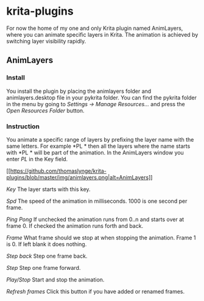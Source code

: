 # krita-plugins

For now the home of my one and only Krita plugin named AnimLayers, where you can animate specific layers in Krita. The animation is achieved by switching layer visibility rapidly.

## AnimLayers ##

### Install ###
You install the plugin by placing the animlayers folder and animlayers.desktop file in your pykrita folder. You can find the pykrita folder in the menu by going to *Settings -> Manage Resources...* and press the *Open Resources Folder* button.

### Instruction ###

You animate a specific range of layers by prefixing the layer name with the same letters. For example *PL * then all the layers where the name starts with *PL * will be part of the animation. In the AnimLayers window you enter *PL* in the Key field.

[[https://github.com/thomaslynge/krita-plugins/blob/master/img/animlayers.png|alt=AnimLayers]]

*Key*
The layer starts with this key.

*Spd*
The speed of the animation in milliseconds. 1000 is one second per frame.

*Ping Pong*
If unchecked the animation runs from 0..n and starts over at frame 0. If checked the animation runs forth and back.

*Frame*
What frame should we stop at when stopping the animation. Frame 1 is 0. If left blank it does nothing.

*Step back*
Step one frame back.

*Step*
Step one frame forward.

*Play/Stop*
Start and stop the animation.

*Refresh frames*
Click this button if you have added or renamed frames.
